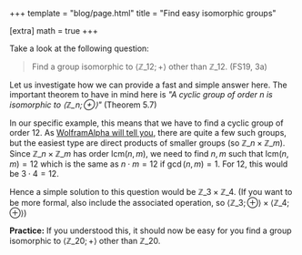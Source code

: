 +++
template = "blog/page.html"
title =  "Find easy isomorphic groups"

[extra] 
math = true
+++

Take a look at the following question: 

> Find a group isomorphic to $\langle \mathbb{Z}\_{12}; + \rangle$ other than $\mathbb{Z}\_{12}$. (FS19, 3a)

Let us investigate how we can provide a fast and simple answer here. The important theorem to have in mind here is _"A cyclic group of order n is isomorphic to $\langle \mathbb{Z}\_n; \oplus \rangle$"_ (Theorem 5.7)

In our specific example, this means that we have to find a cyclic group of order $12$. As [WolframAlpha will tell you](https://www.wolframalpha.com/input/?i=groups+of+order+12), there are quite a few such groups, but the easiest type are direct products of smaller groups (so $\mathbb{Z}\_{n} \times \mathbb{Z}\_{m}$). Since $\mathbb{Z}\_n \times \mathbb{Z}\_m$ has order $\text{lcm}(n,m)$, we need to find $n, m$ such that $\text{lcm}(n,m) = 12$ which is the same as $n \cdot m = 12$ if $\gcd(n,m) = 1$. For $12$, this would be $3 \cdot 4 = 12$.

Hence a simple solution to this question would be $\mathbb{Z}\_{3} \times \mathbb{Z}\_{4}$. (If you want to be more formal, also include the associated operation, so $\langle \mathbb{Z}\_{3}; \oplus \rangle \times \langle \mathbb{Z}\_{4}; \oplus \rangle$)

**Practice:** If you understood this, it should now be easy for you find a group isomorphic to $\langle \mathbb{Z}\_{20}; + \rangle$ other than $\mathbb{Z}\_{20}$.
